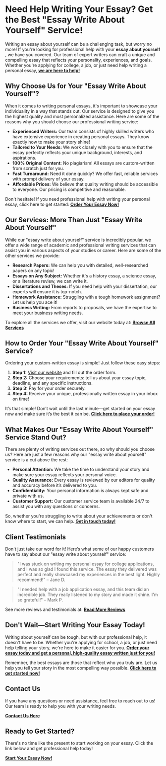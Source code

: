 # Need Help Writing Your Essay? Get the Best "Essay Write About Yourself" Service!

Writing an essay about yourself can be a challenging task, but worry no more! If you're looking for professional help with your **essay about yourself** , we have you covered. Our team of expert writers can craft a unique and compelling essay that reflects your personality, experiences, and goals. Whether you're applying for college, a job, or just need help writing a personal essay, [**we are here to help!**](https://tinyurl.com/topessay?keyword=essay+write+about+yourself)

## Why Choose Us for Your "Essay Write About Yourself"?

When it comes to writing personal essays, it's important to showcase your individuality in a way that stands out. Our service is designed to give you the highest quality and most personalized assistance. Here are some of the reasons why you should choose our professional writing service:

- **Experienced Writers:** Our team consists of highly skilled writers who have extensive experience in creating personal essays. They know exactly how to make your story shine!
- **Tailored to Your Needs:** We work closely with you to ensure that the essay perfectly reflects your unique background, interests, and aspirations.
- **100% Original Content:** No plagiarism! All essays are custom-written from scratch just for you.
- **Fast Turnaround:** Need it done quickly? We offer fast, reliable services with prompt delivery of your essay.
- **Affordable Prices:** We believe that quality writing should be accessible to everyone. Our pricing is competitive and reasonable.

Don't hesitate! If you need professional help with writing your personal essay, click here to get started: [**Order Your Essay Now!**](https://tinyurl.com/topessay?keyword=essay+write+about+yourself)

## Our Services: More Than Just "Essay Write About Yourself"

While our "essay write about yourself" service is incredibly popular, we offer a wide range of academic and professional writing services that can assist you in various aspects of your studies or career. Here are some of the other services we provide:

- **Research Papers:** We can help you with detailed, well-researched papers on any topic!
- **Essays on Any Subject:** Whether it's a history essay, a science essay, or a literature review, we can write it.
- **Dissertations and Theses:** If you need help with your dissertation, our experts will ensure it is top-notch.
- **Homework Assistance:** Struggling with a tough homework assignment? Let us help you ace it!
- **Business Writing:** From reports to proposals, we have the expertise to meet your business writing needs.

To explore all the services we offer, visit our website today at: [**Browse All Services**](https://tinyurl.com/topessay?keyword=essay+write+about+yourself)

## How to Order Your "Essay Write About Yourself" Service?

Ordering your custom-written essay is simple! Just follow these easy steps:

1. **Step 1:** [Visit our website](https://tinyurl.com/topessay?keyword=essay+write+about+yourself) and fill out the order form.
2. **Step 2:** Choose your requirements: tell us about your essay topic, deadline, and any specific instructions.
3. **Step 3:** Pay for your order securely.
4. **Step 4:** Receive your unique, professionally written essay in your inbox on time!

It’s that simple! Don’t wait until the last minute—get started on your essay now and make sure it’s the best it can be. [**Click here to place your order!**](https://tinyurl.com/topessay?keyword=essay+write+about+yourself)

## What Makes Our "Essay Write About Yourself" Service Stand Out?

There are plenty of writing services out there, so why should you choose us? Here are just a few reasons why our "essay write about yourself" service is a cut above the rest:

- **Personal Attention:** We take the time to understand your story and make sure your essay reflects your personal voice.
- **Quality Assurance:** Every essay is reviewed by our editors for quality and accuracy before it’s delivered to you.
- **Confidentiality:** Your personal information is always kept safe and private with us.
- **Customer Support:** Our customer service team is available 24/7 to assist you with any questions or concerns.

So, whether you're struggling to write about your achievements or don't know where to start, we can help. [**Get in touch today!**](https://tinyurl.com/topessay?keyword=essay+write+about+yourself)

## Client Testimonials

Don't just take our word for it! Here’s what some of our happy customers have to say about our "essay write about yourself" service:

> "I was stuck on writing my personal essay for college applications, and I was so glad I found this service. The essay they delivered was perfect and really showcased my experiences in the best light. Highly recommend!" – Jane D.

> "I needed help with a job application essay, and this team did an incredible job. They really listened to my story and made it shine. I'm so grateful!" – Mark P.

See more reviews and testimonials at: [**Read More Reviews**](https://tinyurl.com/topessay?keyword=essay+write+about+yourself)

## Don't Wait—Start Writing Your Essay Today!

Writing about yourself can be tough, but with our professional help, it doesn't have to be. Whether you're applying for school, a job, or just need help telling your story, we're here to make it easier for you. [**Order your essay today and get a personal, high-quality essay written just for you!**](https://tinyurl.com/topessay?keyword=essay+write+about+yourself)

Remember, the best essays are those that reflect who you truly are. Let us help you tell your story in the most compelling way possible. [**Click here to get started now!**](https://tinyurl.com/topessay?keyword=essay+write+about+yourself)

## Contact Us

If you have any questions or need assistance, feel free to reach out to us! Our team is ready to help you with your writing needs.

[**Contact Us Here**](https://tinyurl.com/topessay?keyword=essay+write+about+yourself)

## Ready to Get Started?

There's no time like the present to start working on your essay. Click the link below and get professional help today!

[**Start Your Essay Now!**](https://tinyurl.com/topessay?keyword=essay+write+about+yourself)
